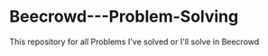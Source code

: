 # Beecrowd---Problem-Solving
This repository for all Problems I've solved or I'll solve in Beecrowd
